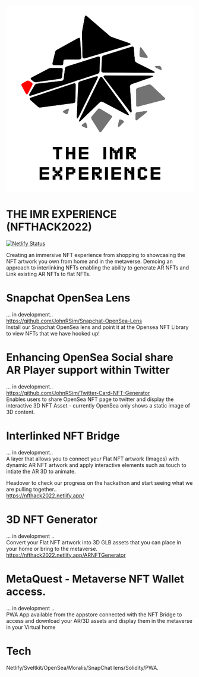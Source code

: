 <img src="./images/logo.png" alt="THE IMR EXPERIENCE">

# THE IMR EXPERIENCE (NFTHACK2022)
[![Netlify Status](https://api.netlify.com/api/v1/badges/9d34f6d2-f321-4e9a-bfe5-cad00261e5cd/deploy-status)](https://app.netlify.com/sites/nfthack2022/deploys)

Creating an immersive NFT experience from shopping to showcasing the NFT artwork you own from home and in the metaverse.
Demoing an approach to interlinking NFTs enabling the ability to generate AR NFTs and Link existing AR NFTs to flat NFTs. 

# Snapchat OpenSea Lens
... in development..<br /> 
https://github.com/JohnRSim/Snapchat-OpenSea-Lens <br />
Install our Snapchat OpenSea lens and point it at the Opensea NFT Library to view NFTs that we have hooked up!

# Enhancing OpenSea Social share<br />AR Player support within Twitter
... in development.. <br />
https://github.com/JohnRSim/Twitter-Card-NFT-Generator <br />
Enables users to share OpenSea NFT page to twitter and display the interactive 3D NFT Asset - currently OpenSea only shows a static image of 3D content. 

# Interlinked NFT Bridge
... in development.. <br />
A layer that allows you to connect your Flat NFT artwork (Images) with dynamic AR NFT artwork and apply interactive elements such as touch to intiate the AR 3D to animate.

Headover to check our progress on the hackathon and start seeing what we are pulling together..<br />
https://nfthack2022.netlify.app/

# 3D NFT Generator
... in development .. <br />
Convert your Flat NFT artwork into 3D GLB assets that you can place in your home or bring to the metaverse.<br />
https://nfthack2022.netlify.app/ARNFTGenerator

# MetaQuest - Metaverse NFT Wallet access.
... in development .. <br />
PWA App available from the appstore connected with the NFT Bridge to access and download your AR/3D assets and display them in the metaverse in your Virtual home

# Tech
Netlify/Sveltkit/OpenSea/Moralis/SnapChat lens/Solidity/PWA.
